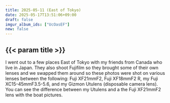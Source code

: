 ```yaml
---
title: 2025-05-11 (East of Tokyo)
date: 2025-05-17T13:51:06+09:00
draft: false
imgur_album_ids: ["UcOasEF"]
new: false
---
```


<h2 id="title">{{< param title >}}</h2>

I went out to a few places East of Tokyo with my friends from Canada who live in Japan. They also shoot Fujifilm so they brought some of their own lenses and we swapped them around so these photos were shot on various lenses between the following: Fuji XF21mmF2, Fuji XF18mmF2 R, my Fuji XC15-45mmF3.5-5.6, and my Gizmon Utulens (disposable camera lens). You can see the difference between my Utulens and a the Fuji XF21mmF2 lens with the boat pictures.
